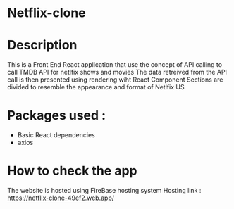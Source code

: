 # Netflix-clone 

# Description
This is a Front End React application that use the concept of API calling to call TMDB API for netlfix shows and movies
The data retreived from the API call is then presented using rendering wiht React Component
Sections are divided to resemble the appearance and format of Netlfix US

# Packages used :
* Basic React dependencies
* axios
  
# How to check the app
The website is hosted using FireBase hosting system
Hosting link : https://netflix-clone-49ef2.web.app/



